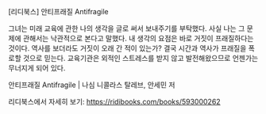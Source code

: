[리디북스] 안티프래질 Antifragile

그녀는 미래 교육에 관한 나의 생각을 글로 써서 보내주기를 부탁했다. 사실 나는 그 문제에 관해서는 낙관적으로 본다고 말했다. 내 생각의 요점은 바로 거짓이 프래질하다는 것이다. 역사를 보더라도 거짓이 오래 간 적이 있는가? 결국 시간과 역사가 프래질을 폭로할 것으로 믿는다. 교육기관은 외적인 스트레스를 받지 않고 발전해왔으므로 언젠가는 무너지게 되어 있다.

안티프래질 Antifragile | 나심 니콜라스 탈레브, 안세민 저

리디북스에서 자세히 보기: https://ridibooks.com/books/593000262